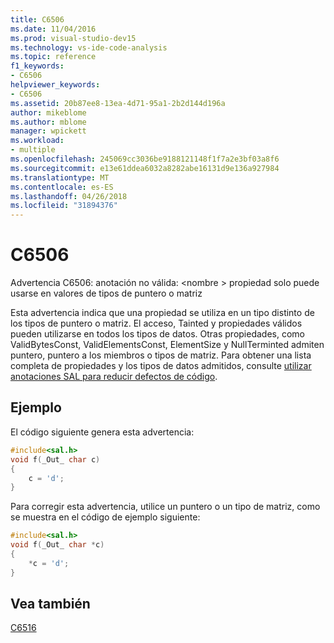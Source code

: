 ```yaml
---
title: C6506
ms.date: 11/04/2016
ms.prod: visual-studio-dev15
ms.technology: vs-ide-code-analysis
ms.topic: reference
f1_keywords:
- C6506
helpviewer_keywords:
- C6506
ms.assetid: 20b87ee8-13ea-4d71-95a1-2b2d144d196a
author: mikeblome
ms.author: mblome
manager: wpickett
ms.workload:
- multiple
ms.openlocfilehash: 245069cc3036be9188121148f1f7a2e3bf03a8f6
ms.sourcegitcommit: e13e61ddea6032a8282abe16131d9e136a927984
ms.translationtype: MT
ms.contentlocale: es-ES
ms.lasthandoff: 04/26/2018
ms.locfileid: "31894376"
---
```

# <a name="c6506"></a>C6506
Advertencia C6506: anotación no válida: \<nombre > propiedad solo puede usarse en valores de tipos de puntero o matriz

 Esta advertencia indica que una propiedad se utiliza en un tipo distinto de los tipos de puntero o matriz. El acceso, Tainted y propiedades válidos pueden utilizarse en todos los tipos de datos. Otras propiedades, como ValidBytesConst, ValidElementsConst, ElementSize y NullTerminted admiten puntero, puntero a los miembros o tipos de matriz. Para obtener una lista completa de propiedades y los tipos de datos admitidos, consulte [utilizar anotaciones SAL para reducir defectos de código](using-sal-annotations-to-reduce-c-cpp-code-defects.md).

## <a name="example"></a>Ejemplo
 El código siguiente genera esta advertencia:

```cpp
#include<sal.h>
void f(_Out_ char c)
{
    c = 'd';
}
```

 Para corregir esta advertencia, utilice un puntero o un tipo de matriz, como se muestra en el código de ejemplo siguiente:

```cpp
#include<sal.h>
void f(_Out_ char *c)
{
    *c = 'd';
}
```

## <a name="see-also"></a>Vea también
 [C6516](../code-quality/c6516.md)